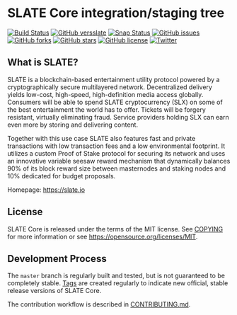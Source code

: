 SLATE Core integration/staging tree
===================================

[![Build Status](https://travis-ci.org/slatecurrency/slate.svg?branch=master)](https://travis-ci.org/slatecurrency/slate) [![GitHub versslate](https://badge.fury.io/gh/slatecurrency%2Fslate.svg)](https://badge.fury.io/gh/slatecurrency%2Fslate) [![Snap Status](https://build.snapcraft.io/badge/slateapps/slate.svg)](https://build.snapcraft.io/user/slateapps/slate) [![GitHub issues](https://img.shields.io/github/issues/slatecurrency/slate.svg)](https://github.com/slatecurrency/slate/issues) [![GitHub forks](https://img.shields.io/github/forks/slatecurrency/slate.svg)](https://github.com/slatecurrency/slate/network) [![GitHub stars](https://img.shields.io/github/stars/slatecurrency/slate.svg)](https://github.com/slatecurrency/slate/stargazers) [![GitHub license](https://img.shields.io/github/license/slatecurrency/slate.svg)](https://github.com/slatecurrency/slate) [![Twitter](https://img.shields.io/twitter/url/https/github.com/slatecurrency/slate.svg?style=social)](https://twitter.com/intent/tweet?text=Wow:&url=https%3A%2F%2Fgithub.com%2Fslatecurrency%2Fslate)

What is SLATE?
--------------

SLATE is a blockchain-based entertainment utility protocol powered by a
cryptographically secure multilayered network. Decentralized delivery yields
low-cost, high-speed, high-definition media access globally. Consumers will be
able to spend SLATE cryptocurrency (SLX) on some of the best entertainment the
world has to offer. Tickets will be forgery resistant, virtually eliminating
fraud. Service providers holding SLX can earn even more by storing and
delivering content.

Together with this use case SLATE also features fast and private transactions
with low transaction fees and a low environmental footprint.  It utilizes a
custom Proof of Stake protocol for securing its network and uses an innovative
variable seesaw reward mechanism that dynamically balances 90% of its block
reward size between masternodes and staking nodes and 10% dedicated for budget
proposals.

Homepage: https://slate.io

License
-------

SLATE Core is released under the terms of the MIT license. See [COPYING](COPYING) for more
information or see https://opensource.org/licenses/MIT.

Development Process
-------------------

The `master` branch is regularly built and tested, but is not guaranteed to be
completely stable. [Tags](https://github.com/slatecurrency/slate/tags) are created
regularly to indicate new official, stable release versions of SLATE Core.

The contribution workflow is described in [CONTRIBUTING.md](CONTRIBUTING.md).
